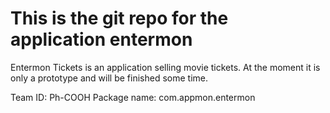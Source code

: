 # This is the git repo for the application entermon

Entermon Tickets is an application selling movie tickets. At the moment it is only a prototype and will be finished some time.

Team ID: Ph-COOH
Package name: com.appmon.entermon
